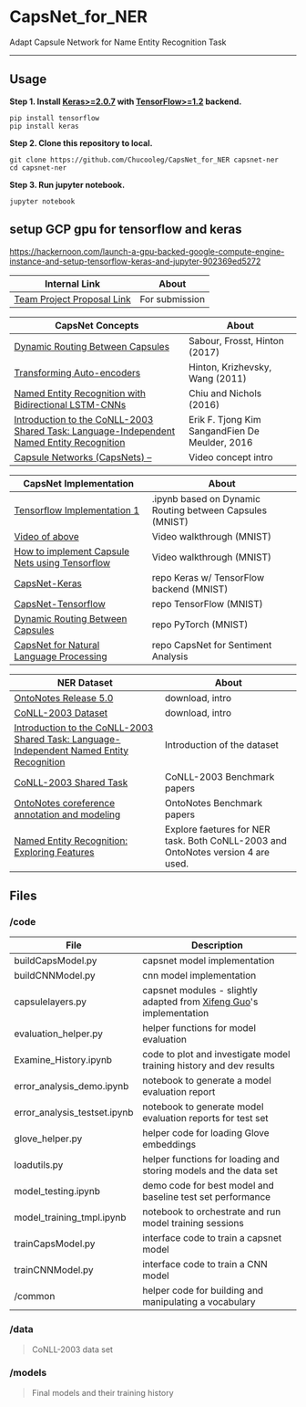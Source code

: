 # CapsNet_for_NER
Adapt Capsule Network for Name Entity Recognition Task  
<hr>  

## Usage

**Step 1.
Install [Keras>=2.0.7](https://github.com/fchollet/keras) 
with [TensorFlow>=1.2](https://github.com/tensorflow/tensorflow) backend.**
```
pip install tensorflow
pip install keras
```

**Step 2. Clone this repository to local.**
```
git clone https://github.com/Chucooleg/CapsNet_for_NER capsnet-ner
cd capsnet-ner
```

**Step 3. Run jupyter notebook.**
```
jupyter notebook
```


## setup GCP gpu for tensorflow and keras
https://hackernoon.com/launch-a-gpu-backed-google-compute-engine-instance-and-setup-tensorflow-keras-and-jupyter-902369ed5272

|Internal Link|About|
|--|--|
|[Team Project Proposal Link](https://docs.google.com/document/d/18QAYJCnR6R6I7ZAx1IiJ15jRZTj0gFlsQEk012ih-xU/edit?usp=sharing)|For submission|

|CapsNet Concepts|About|
|--|--|
|[Dynamic Routing Between Capsules](https://arxiv.org/pdf/1710.09829.pdf)|Sabour, Frosst, Hinton (2017)|
|[Transforming Auto-encoders](http://www.cs.toronto.edu/~fritz/absps/transauto6.pdf)|Hinton, Krizhevsky, Wang (2011)|
|[Named Entity Recognition with Bidirectional LSTM-CNNs](https://www.aclweb.org/anthology/Q16-1026)|Chiu and Nichols (2016)|
|[Introduction to the CoNLL-2003 Shared Task: Language-Independent Named Entity Recognition](http://www.aclweb.org/anthology/W03-0419)|Erik F. Tjong Kim SangandFien De Meulder, 2016|
|[Capsule Networks (CapsNets) – ](https://www.youtube.com/watch?v=pPN8d0E3900)|Video concept intro|

|CapsNet Implementation|About|
|--|--|
|[Tensorflow Implementation 1](https://github.com/ageron/handson-ml/blob/master/extra_capsnets.ipynb)|.ipynb based on Dynamic Routing between Capsules (MNIST)|
|[Video of above](https://www.youtube.com/watch?v=pPN8d0E3900&feature=youtu.be)|Video walkthrough (MNIST)|
|[How to implement Capsule Nets using Tensorflow](https://www.youtube.com/watch?v=2Kawrd5szHE)|Video walkthrough (MNIST)
|[CapsNet-Keras](https://github.com/XifengGuo/CapsNet-Keras)|repo Keras w/ TensorFlow backend (MNIST)
|[CapsNet-Tensorflow](https://github.com/naturomics/CapsNet-Tensorflow)|repo TensorFlow (MNIST)|
|[Dynamic Routing Between Capsules](https://github.com/gram-ai/capsule-networks)|repo PyTorch (MNIST)|
|[CapsNet for Natural Language Processing](https://gitlab.com/stefan-it/capsnet-nlp)|repo CapsNet for Sentiment Analysis|



|NER Dataset|About|
|--|--|
|[OntoNotes Release 5.0](https://catalog.ldc.upenn.edu/LDC2013T19)|download, intro|
|[CoNLL-2003 Dataset](https://www.clips.uantwerpen.be/conll2003/ner/)|download, intro|
|[Introduction to the CoNLL-2003 Shared Task: Language-Independent Named Entity Recognition](http://www.aclweb.org/anthology/W03-0419)|Introduction of the dataset|
|[CoNLL-2003 Shared Task](https://gist.github.com/JackNhat/0dc0b57b248df1b970a0d64475b31580)|CoNLL-2003 Benchmark papers|
|[OntoNotes coreference annotation and modeling](https://github.com/magizbox/underthesea/wiki/TASK-CONLL-2012)|OntoNotes Benchmark papers|
|[Named Entity Recognition: Exploring Features](http://www.oegai.at/konvens2012/proceedings/17_tkachenko12o/17_tkachenko12o.pdf)|Explore faetures for NER task. Both CoNLL-2003 and OntoNotes version 4 are used.|

## Files
### /code
|File|Description|
|--|--|
|buildCapsModel.py| capsnet model implementation|
|buildCNNModel.py| cnn model implementation|
|capsulelayers.py| capsnet modules - slightly adapted from [Xifeng Guo](https://github.com/XifengGuo/CapsNet-Keras)'s implementation|
|evaluation_helper.py| helper functions for model evaluation|
|Examine_History.ipynb| code to plot and investigate model training history and dev results|
|error_analysis_demo.ipynb| notebook to generate a model evaluation report |
|error_analysis_testset.ipynb| notebook to generate model evaluation reports for test set |
|glove_helper.py| helper code for loading Glove embeddings|
|loadutils.py| helper functions for loading and storing models and the data set|
|model_testing.ipynb| demo code for best model and baseline test set performance |
|model_training_tmpl.ipynb| notebook to orchestrate and run model training sessions |
|trainCapsModel.py| interface code to train a capsnet model|
|trainCNNModel.py| interface code to train a CNN model|
|/common | helper code for building and manipulating a vocabulary | 

### /data
> CoNLL-2003 data set


### /models
> Final models and their training history
